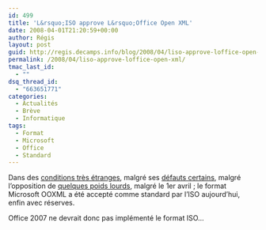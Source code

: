 ```yaml
---
id: 499
title: 'L&rsquo;ISO approve L&rsquo;Office Open XML'
date: 2008-04-01T21:20:59+00:00
author: Régis
layout: post
guid: http://regis.decamps.info/blog/2008/04/liso-approve-loffice-open-xml/
permalink: /2008/04/liso-approve-loffice-open-xml/
tmac_last_id:
  - ""
dsq_thread_id:
  - "663651771"
categories:
  - Actualités
  - Brève
  - Informatique
tags:
  - Format
  - Microsoft
  - Office
  - Standard
---
```

Dans des [conditions très étranges](http://x86bar.wordpress.com/2008/03/31/l-ooxml-passera-contents-ou-pas-contents/), malgré ses [défauts certains](http://regis.decamps.info/blog/2007/09/liso-desapprouve-le-format-ooxml/), malgré l&rsquo;opposition de [quelques poids lourds](http://x86bar.wordpress.com/2008/03/31/l-ooxml-passera-contents-ou-pas-contents/), malgré le 1er avril&nbsp;; le format Microsoft OOXML a été accepté comme standard par l&rsquo;ISO aujourd&rsquo;hui, enfin avec réserves.

Office 2007 ne devrait donc pas implémenté le format ISO&#8230;